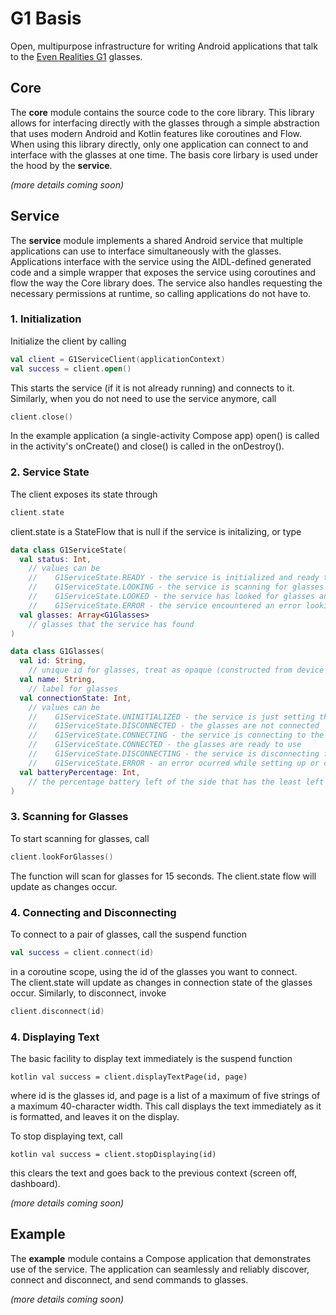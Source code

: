 # G1 Basis
Open, multipurpose infrastructure for writing Android applications that talk to the [Even Realities G1](https://www.evenrealities.com/g1) glasses.

## Core
The **core** module contains the source code to the core library. 
This library allows for interfacing directly with the glasses through a simple abstraction that uses modern Android and Kotlin features like coroutines and Flow. 
When using this library directly, only one application can connect to and interface with the glasses at one time. The basis core lirbary is used under the hood by the **service**.

*(more details coming soon)*

## Service
The **service** module implements a shared Android service that multiple applications can use to interface simultaneously with the glasses.  
Applications interface with the service using the AIDL-defined generated code and a simple wrapper that exposes the service using coroutines and flow the way the Core library does.
The service also handles requesting the necessary permissions at runtime, so calling applications do not have to.

### 1. Initialization

Initialize the client by calling

```kotlin
val client = G1ServiceClient(applicationContext)
val success = client.open()
```

This starts the service (if it is not already running) and connects to it.
Similarly, when you do not need to use the service anymore, call

```kotlin
client.close()
```

In the example application (a single-activity Compose app) open() is called in the activity's onCreate() and close() is called in the onDestroy().

### 2. Service State

The client exposes its state through

```kotlin
client.state
```

client.state is a StateFlow that is null if the service is initalizing, or type 

```kotlin
data class G1ServiceState(
  val status: Int, 
    // values can be
    //    G1ServiceState.READY - the service is initialized and ready to scan for glasses
    //    G1ServiceState.LOOKING - the service is scanning for glasses
    //    G1ServiceState.LOOKED - the service has looked for glasses and is ready to look again
    //    G1ServiceState.ERROR - the service encountered an error looking for glasses
  val glasses: Array<G1Glasses>
    // glasses that the service has found
)
```

```kotlin
data class G1Glasses(
  val id: String,
    // unique id for glasses, treat as opaque (constructed from device MAC)
  val name: String,
    // label for glasses
  val connectionState: Int,
    // values can be
    //    G1ServiceState.UNINITIALIZED - the service is just setting the glasses up to connect
    //    G1ServiceState.DISCONNECTED - the glasses are not connected
    //    G1ServiceState.CONNECTING - the service is connecting to the glasses
    //    G1ServiceState.CONNECTED - the glasses are ready to use
    //    G1ServiceState.DISCONNECTING - the service is disconnecting from the glasses
    //    G1ServiceState.ERROR - an error ocurred while setting up or connecting the glasses
  val batteryPercentage: Int,
    // the percentage battery left of the side that has the least left
)
```

### 3. Scanning for Glasses

To start scanning for glasses, call 

```kotlin
client.lookForGlasses()
```

The function will scan for glasses for 15 seconds. The client.state flow will update as changes occur. 

### 4. Connecting and Disconnecting

To connect to a pair of glasses, call the suspend function

```kotlin
val success = client.connect(id)
```

in a coroutine scope, using the id of the glasses you want to connect.  
The client.state will update as changes in connection state of the glasses occur.
Similarly, to disconnect, invoke

```kotlin
client.disconnect(id)
```

### 4. Displaying Text

The basic facility to display text immediately is the suspend function

``kotlin
val success = client.displayTextPage(id, page)
``

where id is the glasses id, and page is a list of a maximum of five strings of a maximum 40-character width.
This call displays the text immediately as it is formatted, and leaves it on the display.

To stop displaying text, call

``kotlin
val success = client.stopDisplaying(id)
``

this clears the text and goes back to the previous context (screen off, dashboard).



*(more details coming soon)*

## Example
The **example** module contains a Compose application that demonstrates use of the service. 
The application can seamlessly and reliably discover, connect and disconnect, and send commands to glasses.

*(more details coming soon)*
